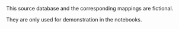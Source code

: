 This source database and the corresponding mappings are fictional.

They are only used for demonstration in the notebooks.
